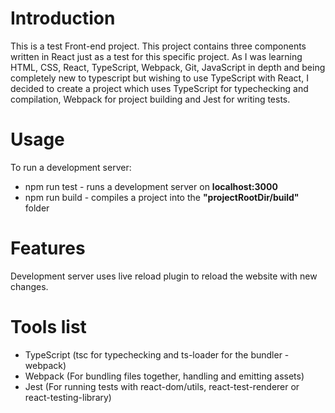 # Introduction
This is a test Front-end project. 
This project contains three components written in React just as a test for this specific project.
As I was learning HTML, CSS, React, TypeScript, Webpack, Git, JavaScript in depth and being completely new to typescript but wishing to use TypeScript with React, I decided to create a project which uses TypeScript for typechecking and compilation, Webpack for project building and Jest for writing tests.

# Usage
To run a development server:
* npm run test - runs a development server on **localhost:3000**
* npm run build - compiles a project into the **"projectRootDir/build"** folder

# Features
Development server uses live reload plugin to reload the website with new changes.

# Tools list
* TypeScript (tsc for typechecking and ts-loader for the bundler - webpack)
* Webpack (For bundling files together, handling and emitting assets)
* Jest (For running tests with react-dom/utils, react-test-renderer or react-testing-library)
